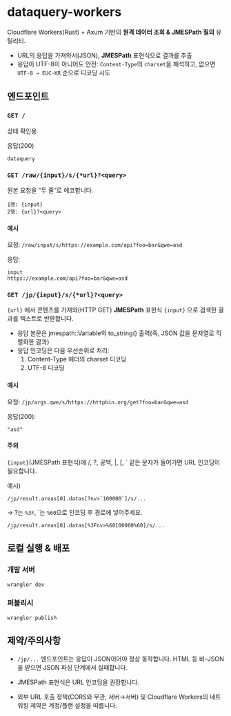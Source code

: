 # dataquery-workers

Cloudflare Workers(Rust) + Axum 기반의 **원격 데이터 조회 & JMESPath 질의** 유틸리티.

* URL의 응답을 가져와서(JSON), **JMESPath** 표현식으로 결과를 추출
* 응답이 UTF-8이 아니어도 안전: `Content-Type`의 `charset`을 해석하고, 없으면 `UTF-8 → EUC-KR` 순으로 디코딩 시도


## 엔드포인트

### `GET /`

상태 확인용.

응답(200)
```
dataquery
```

### `GET /raw/{input}/s/{*url}?<query>`

원본 요청을 “두 줄”로 에코합니다.

```
1행: {input}
2행: {url}?<query>
```

#### 예시

요청:
`/raw/input/s/https://example.com/api?foo=bar&qwe=asd`

응답:
```
input
https://example.com/api?foo=bar&qwe=asd
```


### `GET /jp/{input}/s/{*url}?<query>`

`{url}` 에서 콘텐츠를 가져와(HTTP GET) **JMESPath** 표현식 `{input}` 으로 검색한 결과를 텍스트로 반환합니다.

* 응답 본문은 jmespath::Variable의 to_string() 출력(즉, JSON 값을 문자열로 직렬화한 결과)
* 응답 인코딩은 다음 우선순위로 처리:
  1. Content-Type 헤더의 charset 디코딩
  2. UTF-8 디코딩

#### 예시

요청:
`/jp/args.qwe/s/https://httpbin.org/get?foo=bar&qwe=asd`

응답(200):
```
"asd"
```


#### 주의

`{input}`(JMESPath 표현식)에 /, ?, 공백, |, [, \` 같은 문자가 들어가면 URL 인코딩이 필요합니다.

예시)
```
/jp/result.areas[0].datas[?nv>`100000`]/s/...
```
→ ?는 `%3F`, \`는 `%60`으로 인코딩 후 경로에 넣어주세요.

```
/jp/result.areas[0].datas[%3Fnv>%60100000%60]/s/...
```


## 로컬 실행 & 배포

### 개발 서버
```
wrangler dev
```

### 퍼블리시
```
wrangler publish
```


## 제약/주의사항

* `/jp/...` 엔드포인트는 응답이 JSON이어야 정상 동작합니다.
HTML 등 비-JSON을 받으면 JSON 파싱 단계에서 실패합니다.

* JMESPath 표현식은 URL 인코딩을 권장합니다.

* 외부 URL 호출 정책(CORS와 무관, 서버→서버) 및 Cloudflare Workers의 네트워킹 제약은 계정/플랜 설정을 따릅니다.
